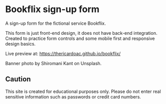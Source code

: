 # Bookflix sign-up form

A sign-up form for the fictional service Bookflix.

This form is just front-end design, it does not have back-end integration. Created to practice form controls and some mobile first and responsive design basics.

Live preview at: https://thericardoac.github.io/bookflix/

Banner photo by Shiromani Kant on Unsplash.

## Caution
This site is created for educational purposes only. Please do not enter real sensitive information such as passwords or credit card numbers.
